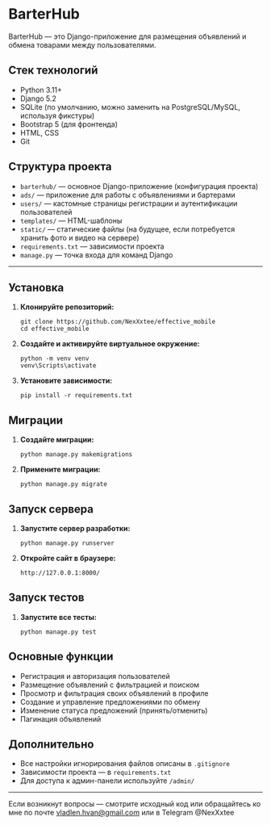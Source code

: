 # BarterHub

BarterHub — это Django-приложение для размещения объявлений и обмена товарами между пользователями.

## Стек технологий

- Python 3.11+
- Django 5.2
- SQLite (по умолчанию, можно заменить на PostgreSQL/MySQL, используя фикстуры)
- Bootstrap 5 (для фронтенда)
- HTML, CSS
- Git


## Структура проекта

- `barterhub/` — основное Django-приложение (конфигурация проекта)
- `ads/` — приложение для работы с объявлениями и бартерами
- `users/` — кастомные страницы регистрации и аутентификации пользователей
- `templates/` — HTML-шаблоны
- `static/` — статические файлы (на будущее, если потребуется хранить фото и видео на сервере)
- `requirements.txt` — зависимости проекта
- `manage.py` — точка входа для команд Django

---
## Установка

1. **Клонируйте репозиторий:**
   ```
   git clone https://github.com/NexXxtee/effective_mobile
   cd effective_mobile
   ```

2. **Создайте и активируйте виртуальное окружение:**
   ```
   python -m venv venv
   venv\Scripts\activate
   ```

3. **Установите зависимости:**
   ```
   pip install -r requirements.txt
   ```

## Миграции

1. **Создайте миграции:**
   ```
   python manage.py makemigrations
   ```

2. **Примените миграции:**
   ```
   python manage.py migrate
   ```

## Запуск сервера

1. **Запустите сервер разработки:**
   ```
   python manage.py runserver
   ```

2. **Откройте сайт в браузере:**
   ```
   http://127.0.0.1:8000/
   ```

## Запуск тестов

1. **Запустите все тесты:**
   ```
   python manage.py test
   ```

## Основные функции

- Регистрация и авторизация пользователей
- Размещение объявлений с фильтрацией и поиском
- Просмотр и фильтрация своих объявлений в профиле
- Создание и управление предложениями по обмену
- Изменение статуса предложений (принять/отменить)
- Пагинация объявлений

## Дополнительно

- Все настройки игнорирования файлов описаны в `.gitignore`
- Зависимости проекта — в `requirements.txt`
- Для доступа к админ-панели используйте `/admin/`

---

Если возникнут вопросы — смотрите исходный код или обращайтесь ко мне по почте vladlen.hvan@gmail.com
или в Telegram @NexXxtee
